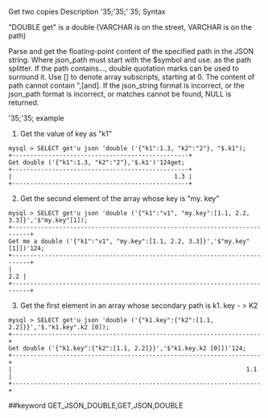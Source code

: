 Get two copies
Description
'35;'35;' 35; Syntax

"DOUBLE get" is a double (VARCHAR is on the street, VARCHAR is on the path)


Parse and get the floating-point content of the specified path in the JSON string.
Where json_path must start with the $symbol and use. as the path splitter. If the path contains..., double quotation marks can be used to surround it.
Use [] to denote array subscripts, starting at 0.
The content of path cannot contain ",[and].
If the json_string format is incorrect, or the json_path format is incorrect, or matches cannot be found, NULL is returned.

'35;'35; example

1. Get the value of key as "k1"

```
mysql > SELECT get'u json 'double ('{"k1":1.3, "k2":"2"}, "$.k1");
+-------------------------------------------------+
Get double ('{"k1":1.3, "k2":"2"},'$.k1')'124get;
+-------------------------------------------------+
|                                             1.3 |
+-------------------------------------------------+
```

2. Get the second element of the array whose key is "my. key"

```
mysql > SELECT get'u json 'double ('{"k1":"v1", "my.key":[1.1, 2.2, 3.3]}','$"my.key"[1]);
+---------------------------------------------------------------------------+
Get me a double ('{"k1":"v1", "my.key":[1.1, 2.2, 3.3]}','$"my.key"[1]])'124;
+---------------------------------------------------------------------------+
|                                                                       2.2 |
+---------------------------------------------------------------------------+
```

3. Get the first element in an array whose secondary path is k1. key - > K2
```
mysql > SELECT get'u json 'double ('{"k1.key":{"k2":[1.1, 2.2]}}','$."k1.key".k2 [0]);
+---------------------------------------------------------------------+
Get double ('{"k1.key":{"k2":[1.1, 2.2]}}','$"k1.key.k2 [0]])'124;
+---------------------------------------------------------------------+
|                                                                 1.1 |
+---------------------------------------------------------------------+
```
##keyword
GET_JSON_DOUBLE,GET,JSON,DOUBLE
